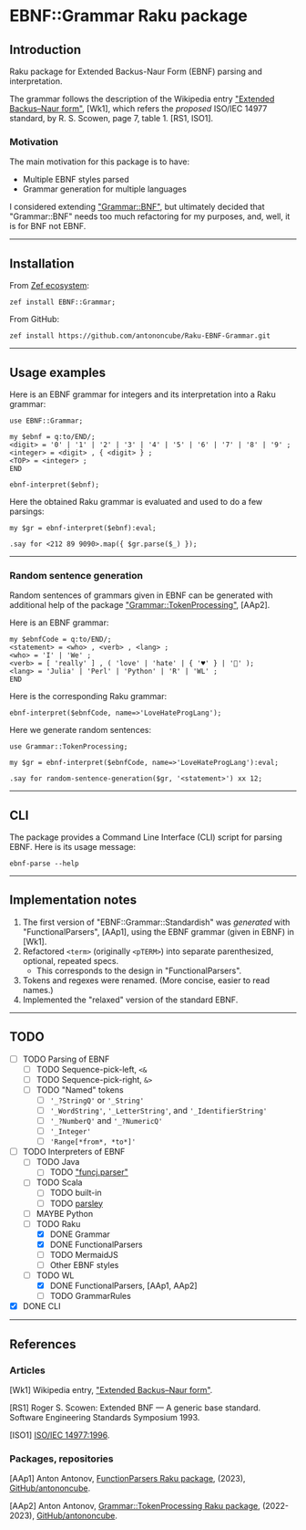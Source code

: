 # EBNF::Grammar Raku package

## Introduction

Raku package for Extended Backus-Naur Form (EBNF) parsing and interpretation.

The grammar follows the description of the Wikipedia entry 
["Extended Backus–Naur form"](https://en.wikipedia.org/wiki/Extended_Backus–Naur_form), [Wk1],
which refers the *proposed* ISO/IEC 14977 standard, by R. S. Scowen, page 7, table 1. [RS1, ISO1].

### Motivation

The main motivation for this package is to have:
- Multiple EBNF styles parsed
- Grammar generation for multiple languages

I considered extending ["Grammar::BNF"](https://raku.land/github:tadzik/Grammar::BNF), 
but ultimately decided that "Grammar::BNF" needs too much refactoring for my purposes,
and, well, it is for BNF not EBNF.


------

## Installation

From [Zef ecosystem](https://raku.land):

```
zef install EBNF::Grammar;
```

From GitHub:

```
zef install https://github.com/antononcube/Raku-EBNF-Grammar.git
```

------

## Usage examples

Here is an EBNF grammar for integers and its interpretation into a Raku grammar:

```perl6
use EBNF::Grammar;

my $ebnf = q:to/END/;
<digit> = '0' | '1' | '2' | '3' | '4' | '5' | '6' | '7' | '8' | '9' ;
<integer> = <digit> , { <digit> } ;
<TOP> = <integer> ;
END

ebnf-interpret($ebnf);
```

Here the obtained Raku grammar is evaluated and used to do a few parsings:  

```perl6
my $gr = ebnf-interpret($ebnf):eval;

.say for <212 89 9090>.map({ $gr.parse($_) });
```

------

### Random sentence generation

Random sentences of grammars given in EBNF can be generated with additional help of the package 
["Grammar::TokenProcessing"](https://github.com/antononcube/Raku-Grammar-TokenProcessing), [AAp2].

Here is an EBNF grammar:

```perl6
my $ebnfCode = q:to/END/;
<statement> = <who> , <verb> , <lang> ;
<who> = 'I' | 'We' ;
<verb> = [ 'really' ] , ( 'love' | 'hate' | { '♥️' } | '🤮' );
<lang> = 'Julia' | 'Perl' | 'Python' | 'R' | 'WL' ; 
END
```

Here is the corresponding Raku grammar:

```perl6, result=asis, output-prompt=NONE, output-lang=perl6
ebnf-interpret($ebnfCode, name=>'LoveHateProgLang');
```

Here we generate random sentences:

```perl6
use Grammar::TokenProcessing;

my $gr = ebnf-interpret($ebnfCode, name=>'LoveHateProgLang'):eval;

.say for random-sentence-generation($gr, '<statement>') xx 12;
```

------

## CLI

The package provides a Command Line Interface (CLI) script for parsing EBNF. Here is its usage message:

```shell
ebnf-parse --help
```


------

## Implementation notes

1. The first version of "EBNF::Grammar::Standardish" was *generated* with "FunctionalParsers", [AAp1], using the EBNF grammar (given in EBNF) in [Wk1].
2. Refactored `<term>` (originally `<pTERM>`) into separate parenthesized, optional, repeated specs.
   - This corresponds to the design in "FunctionalParsers". 
3. Tokens and regexes were renamed. (More concise, easier to read names.)
4. Implemented the "relaxed" version of the standard EBNF.

------

## TODO

- [ ] TODO Parsing of EBNF
    - [ ] TODO Sequence-pick-left, `<&`
    - [ ] TODO Sequence-pick-right, `&>` 
    - [ ] TODO "Named" tokens
        - [ ] `'_?StringQ'` or `'_String'`
        - [ ] `'_WordString'`, `'_LetterString'`, and `'_IdentifierString'`
        - [ ] `'_?NumberQ'` and `'_?NumericQ'`
        - [ ] `'_Integer'`
        - [ ] `'Range[*from*, *to*]'`
- [ ] TODO Interpreters of EBNF
    - [ ] TODO Java
        - [ ] TODO ["funcj.parser"](https://github.com/typemeta/funcj/tree/master/parser)
    - [ ] TODO Scala
        - [ ] TODO built-in
        - [ ] TODO [parsley](https://github.com/j-mie6/parsley)
    - [ ] MAYBE Python
    - [ ] TODO Raku
        - [X] DONE Grammar
        - [X] DONE FunctionalParsers
        - [ ] TODO MermaidJS
        - [ ] Other EBNF styles
    - [ ] TODO WL
        - [X] DONE FunctionalParsers, [AAp1, AAp2]
        - [ ] TODO GrammarRules
- [X] DONE CLI

------

## References

### Articles

[Wk1] Wikipedia entry, ["Extended Backus–Naur form"](https://en.wikipedia.org/wiki/Extended_Backus–Naur_form).

[RS1] Roger S. Scowen: Extended BNF — A generic base standard. Software Engineering Standards Symposium 1993.

[ISO1] [ISO/IEC 14977:1996](https://www.iso.org/standard/26153.html).

### Packages, repositories

[AAp1] Anton Antonov,
[FunctionParsers Raku package](https://github.com/antononcube/Raku-FunctionalParsers),
(2023),
[GitHub/antononcube](https://github.com/antononcube).

[AAp2] Anton Antonov,
[Grammar::TokenProcessing Raku package](https://github.com/antononcube/Raku-Grammar-TokenProcessing),
(2022-2023),
[GitHub/antononcube](https://github.com/antononcube).
